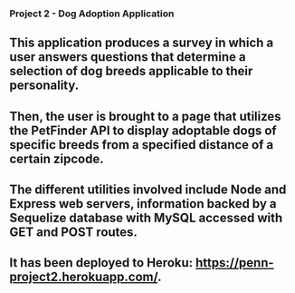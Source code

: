 ### Project 2 - Dog Adoption Application

## This application produces a survey in which a user answers questions that determine a selection of dog breeds applicable to their personality.
## Then, the user is brought to a page that utilizes the PetFinder API to display adoptable dogs of specific breeds from a specified distance of a certain zipcode.

## The different utilities involved include Node and Express web servers, information backed by a Sequelize database with MySQL accessed with GET and POST routes.

## It has been deployed to Heroku: https://penn-project2.herokuapp.com/.
